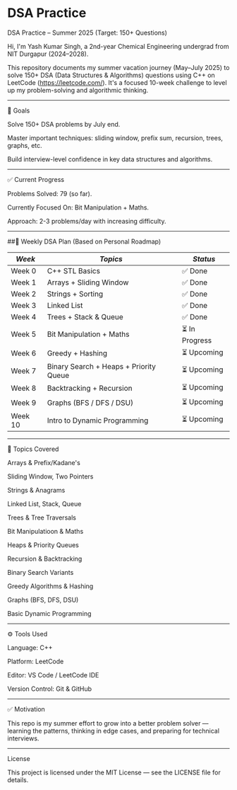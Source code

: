 # DSA Practice

DSA Practice – Summer 2025 (Target: 150+ Questions)

Hi, I'm Yash Kumar Singh, a 2nd-year Chemical Engineering undergrad from NIT Durgapur (2024–2028).

This repository documents my summer vacation journey (May–July 2025) to solve 150+ DSA (Data Structures & Algorithms) questions using C++ on LeetCode (https://leetcode.com/).
It's a focused 10-week challenge to level up my problem-solving and algorithmic thinking.


---

🎯 Goals

Solve 150+ DSA problems by July end.

Master important techniques: sliding window, prefix sum, recursion, trees, graphs, etc.

Build interview-level confidence in key data structures and algorithms.



---

✅ Current Progress

Problems Solved: 79 (so far).

Currently Focused On: Bit Manipulation + Maths.

Approach: 2-3 problems/day with increasing difficulty.


---

##🧭 Weekly DSA Plan (Based on Personal Roadmap)

| *Week*   | *Topics*                              | *Status*       |
|------------|------------------------------------------|------------------|
| Week 0     | C++ STL Basics                           | ✅ Done           |
| Week 1     | Arrays + Sliding Window                  | ✅ Done           |
| Week 2     | Strings + Sorting                        | ✅ Done           |
| Week 3     | Linked List                              | ✅ Done           |
| Week 4     | Trees + Stack & Queue                    | ✅ Done           |
| Week 5     | Bit Manipulation + Maths                 | ⏳ In Progress    |
| Week 6     | Greedy + Hashing                         | ⏳ Upcoming       |
| Week 7     | Binary Search + Heaps + Priority Queue   | ⏳ Upcoming       |
| Week 8     | Backtracking + Recursion                 | ⏳ Upcoming       |
| Week 9     | Graphs (BFS / DFS / DSU)                 | ⏳ Upcoming       |
| Week 10    | Intro to Dynamic Programming             | ⏳ Upcoming       |

---

🧠 Topics Covered

Arrays & Prefix/Kadane's

Sliding Window, Two Pointers

Strings & Anagrams

Linked List, Stack, Queue

Trees & Tree Traversals

Bit Manipulatioon & Maths

Heaps & Priority Queues

Recursion & Backtracking

Binary Search Variants

Greedy Algorithms & Hashing

Graphs (BFS, DFS, DSU)

Basic Dynamic Programming



---


⚙ Tools Used

Language: C++

Platform: LeetCode

Editor: VS Code / LeetCode IDE

Version Control: Git & GitHub



---

✅ Motivation

This repo is my summer effort to grow into a better problem solver — learning the patterns, thinking in edge cases, and preparing for technical interviews.


---

License

This project is licensed under the MIT License — see the LICENSE file for details.
